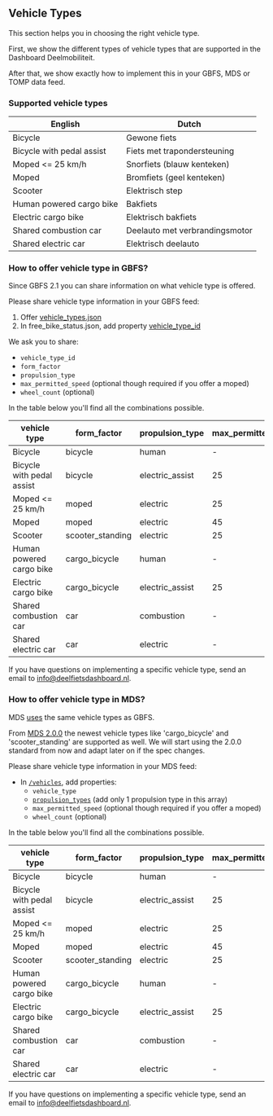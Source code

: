 ## Vehicle Types

This section helps you in choosing the right vehicle type.

First, we show the different types of vehicle types that are supported in the Dashboard Deelmobiliteit.

After that, we show exactly how to implement this in your GBFS, MDS or TOMP data feed.

### Supported vehicle types


| English                     | Dutch                       |
| --------------------------- | --------------------------- |
| Bicycle                     | Gewone fiets                |
| Bicycle with pedal assist   | Fiets met trapondersteuning |
| Moped <= 25 km/h            | Snorfiets (blauw kenteken)  |
| Moped                       | Bromfiets (geel kenteken)   |
| Scooter                     | Elektrisch step             |
| Human powered cargo bike    | Bakfiets              |
| Electric cargo bike         | Elektrisch bakfiets          |
| Shared combustion car       | Deelauto met verbrandingsmotor |
| Shared electric car         | Elektrisch deelauto          | 

### How to offer vehicle type in GBFS?

Since GBFS 2.1 you can share information on what vehicle type is offered.

Please share vehicle type information in your GBFS feed:

1. Offer [vehicle_types.json](https://github.com/NABSA/gbfs/blob/c3622c52f2cf08675a56a46445ecf7fbe5595f7f/gbfs.md#vehicle_typesjson-added-in-v21)
2. In free_bike_status.json, add property [vehicle_type_id](https://github.com/NABSA/gbfs/blob/master/gbfs.md#free_bike_statusjson)

We ask you to share:

- `vehicle_type_id`
- `form_factor`
- `propulsion_type`
- `max_permitted_speed` (optional though required if you offer a moped)
- `wheel_count`         (optional)

In the table below you'll find all the combinations possible.

| vehicle type                | form_factor       | propulsion_type | max_permitted_speed
| ---------------             | ----------------- | --------------- | ----------- 
| Bicycle                     | bicycle           | human           | -
| Bicycle with pedal assist   | bicycle           | electric_assist | 25
| Moped <= 25 km/h            | moped             | electric        | 25
| Moped                       | moped             | electric        | 45
| Scooter                     | scooter_standing  | electric        | 25
| Human powered cargo bike    | cargo_bicycle     | human           | -
| Electric cargo bike         | cargo_bicycle     | electric_assist | 25
| Shared combustion car       | car               | combustion      | -
| Shared electric car         | car               | electric        | -

If you have questions on implementing a specific vehicle type, send an email to [info@deelfietsdashboard.nl](mailto:info@deelfietsdashboard.nl).

### How to offer vehicle type in MDS?

MDS [uses](https://github.com/openmobilityfoundation/mobility-data-specification/blob/main/general-information.md#vehicle-types) the same vehicle types as GBFS.

From [MDS 2.0.0](https://github.com/NABSA/gbfs/pull/370#issuecomment-918223268) the newest vehicle types like 'cargo_bicycle' and 'scooter_standing' are supported as well. We will start using the 2.0.0 standard from now and adapt later on if the spec changes.



Please share vehicle type information in your MDS feed:

- In [`/vehicles`](https://github.com/openmobilityfoundation/mobility-data-specification/tree/dev/provider#vehicles), add properties:
  - `vehicle_type`
  - [`propulsion_types`](https://github.com/openmobilityfoundation/mobility-data-specification/blob/dev/general-information.md#propulsion-types) (add only 1 propulsion type in this array)
  - `max_permitted_speed` (optional though required if you offer a moped)
  - `wheel_count`         (optional)

In the table below you'll find all the combinations possible.

| vehicle type                | form_factor       | propulsion_type | max_permitted_speed
| ---------------             | ----------------- | --------------- | ----------- 
| Bicycle                     | bicycle           | human           | -
| Bicycle with pedal assist   | bicycle           | electric_assist | 25
| Moped <= 25 km/h            | moped             | electric        | 25
| Moped                       | moped             | electric        | 45
| Scooter                     | scooter_standing  | electric        | 25
| Human powered cargo bike    | cargo_bicycle     | human           | -
| Electric cargo bike         | cargo_bicycle     | electric_assist | 25
| Shared combustion car       | car               | combustion      | -
| Shared electric car         | car               | electric        | -

If you have questions on implementing a specific vehicle type, send an email to [info@deelfietsdashboard.nl](mailto:info@deelfietsdashboard.nl).


